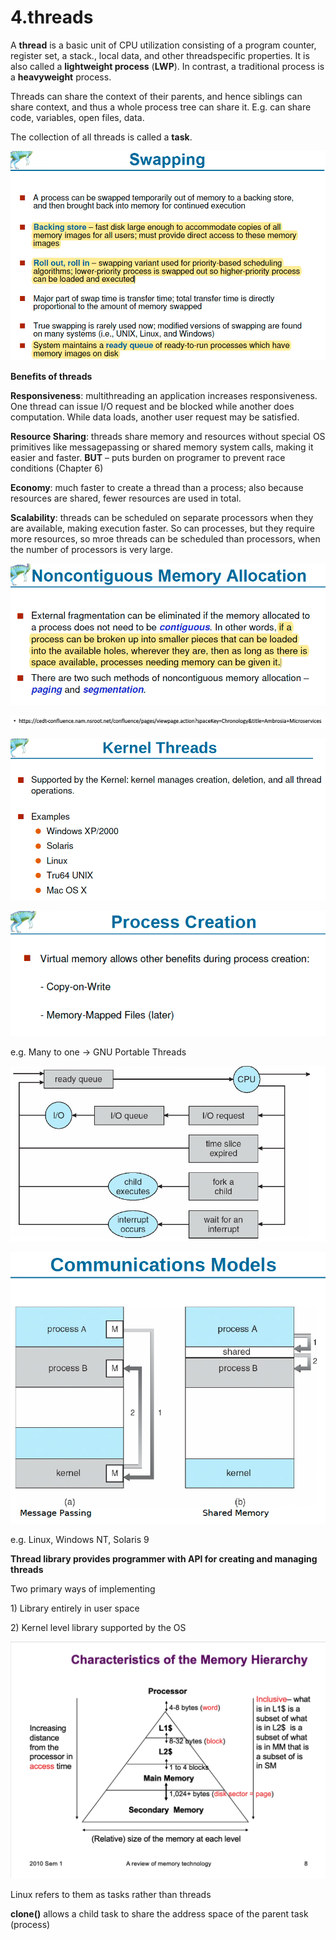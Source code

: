 # 4.threads

A **thread** is a basic unit of CPU utilization consisting of a program counter, register set, a stack., local data, and other threadspecific properties. It is also called a **lightweight process** \(**LWP**\). In contrast, a traditional process is a **heavyweight** process.

Threads can share the context of their parents, and hence siblings can share context, and thus a whole process tree can share it. E.g. can share code, variables, open files, data.

The collection of all threads is called a **task**.

![](../.gitbook/assets/image%20%28114%29.png)

**Benefits of threads**

**Responsiveness**: multithreading an application increases responsiveness. One thread can issue I/O request and be blocked while another does computation. While data loads, another user request may be satisfied.

**Resource Sharing**: threads share memory and resources without special OS primitives like messagepassing or shared memory system calls, making it easier and faster. **BUT** – puts burden on programer to prevent race conditions \(Chapter 6\)

**Economy**: much faster to create a thread than a process; also because resources are shared, fewer resources are used in total.

**Scalability**: threads can be scheduled on separate processors when they are available, making execution faster. So can processes, but they require more resources, so mroe threads can be scheduled than processors, when the number of processors is very large.

![](../.gitbook/assets/image%20%2896%29.png)

![](../.gitbook/assets/image%20%2851%29.png)

![](../.gitbook/assets/image%20%2827%29.png)

![](../.gitbook/assets/image%20%28123%29.png)

e.g. Many to one -&gt; GNU Portable Threads

![](../.gitbook/assets/image%20%28100%29.png)

![](../.gitbook/assets/image%20%2883%29.png)

e.g. Linux, Windows NT, Solaris 9

**Thread library provides programmer with API for creating and managing threads**

Two primary ways of implementing

1\) Library entirely in user space

2\) Kernel level library supported by the OS

![](../.gitbook/assets/image%20%2845%29.png)

Linux refers to them as tasks rather than threads

**clone\(\)** allows a child task to share the address space of the parent task \(process\)

